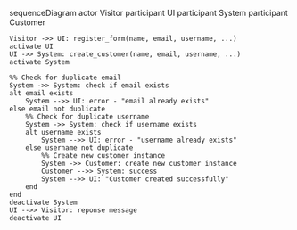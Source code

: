 sequenceDiagram
actor Visitor
participant UI
participant System
participant Customer

    Visitor ->> UI: register_form(name, email, username, ...)
    activate UI
    UI ->> System: create_customer(name, email, username, ...)
    activate System

    %% Check for duplicate email
    System ->> System: check if email exists
    alt email exists
        System -->> UI: error - "email already exists"
    else email not duplicate
        %% Check for duplicate username
        System ->> System: check if username exists
        alt username exists
            System -->> UI: error - "username already exists"
        else username not duplicate
            %% Create new customer instance
            System ->> Customer: create new customer instance
            Customer -->> System: success
            System -->> UI: "Customer created successfully"
        end
    end
    deactivate System
    UI -->> Visitor: reponse message
    deactivate UI
